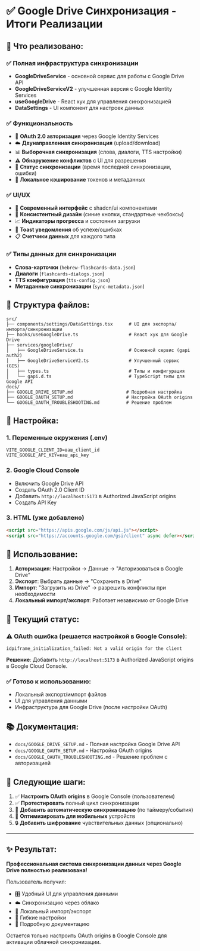 # ✅ Google Drive Синхронизация - Итоги Реализации

## 🎯 Что реализовано:

### ✅ Полная инфраструктура синхронизации
- **GoogleDriveService** - основной сервис для работы с Google Drive API
- **GoogleDriveServiceV2** - улучшенная версия с Google Identity Services
- **useGoogleDrive** - React хук для управления синхронизацией
- **DataSettings** - UI компонент для настроек данных

### ✅ Функциональность
- 🔐 **OAuth 2.0 авторизация** через Google Identity Services
- ☁️ **Двунаправленная синхронизация** (upload/download)
- 📊 **Выборочная синхронизация** (слова, диалоги, TTS настройки)
- ⚠️ **Обнаружение конфликтов** с UI для разрешения
- 🔄 **Статус синхронизации** (время последней синхронизации, ошибки)
- 💾 **Локальное кэширование** токенов и метаданных

### ✅ UI/UX
- 📱 **Современный интерфейс** с shadcn/ui компонентами
- 🎨 **Консистентный дизайн** (синие кнопки, стандартные чекбоксы)
- 📈 **Индикаторы прогресса** и состояния загрузки
- 🔔 **Toast уведомления** об успехе/ошибках
- 📋 **Счетчики данных** для каждого типа

### ✅ Типы данных для синхронизации
- **Слова-карточки** (`hebrew-flashcards-data.json`)
- **Диалоги** (`flashcards-dialogs.json`)
- **TTS конфигурация** (`tts-config.json`)
- **Метаданные синхронизации** (`sync-metadata.json`)

## 📁 Структура файлов:

```
src/
├── components/settings/DataSettings.tsx      # UI для экспорта/импорта/синхронизации
├── hooks/useGoogleDrive.ts                   # React хук для Google Drive
├── services/googleDrive/
│   ├── GoogleDriveService.ts                 # Основной сервис (gapi auth2)
│   ├── GoogleDriveServiceV2.ts               # Улучшенный сервис (GIS)
│   ├── types.ts                              # Типы и конфигурация
│   └── gapi.d.ts                             # TypeScript типы для Google API
docs/
├── GOOGLE_DRIVE_SETUP.md                    # Подробная настройка
├── GOOGLE_OAUTH_SETUP.md                    # Настройка OAuth origins
└── GOOGLE_OAUTH_TROUBLESHOOTING.md          # Решение проблем
```

## 🔧 Настройка:

### 1. Переменные окружения (.env)
```env
VITE_GOOGLE_CLIENT_ID=ваш_client_id
VITE_GOOGLE_API_KEY=ваш_api_key
```

### 2. Google Cloud Console
- Включить Google Drive API
- Создать OAuth 2.0 Client ID
- Добавить `http://localhost:5173` в Authorized JavaScript origins
- Создать API Key

### 3. HTML (уже добавлено)
```html
<script src="https://apis.google.com/js/api.js"></script>
<script src="https://accounts.google.com/gsi/client" async defer></script>
```

## 🚀 Использование:

1. **Авторизация**: Настройки → Данные → "Авторизоваться в Google Drive"
2. **Экспорт**: Выбрать данные → "Сохранить в Drive"
3. **Импорт**: "Загрузить из Drive" → разрешить конфликты при необходимости
4. **Локальный импорт/экспорт**: Работает независимо от Google Drive

## 🐛 Текущий статус:

### ⚠️ OAuth ошибка (решается настройкой в Google Console):
```
idpiframe_initialization_failed: Not a valid origin for the client
```

**Решение**: Добавить `http://localhost:5173` в Authorized JavaScript origins в Google Cloud Console.

### ✅ Готово к использованию:
- Локальный экспорт/импорт файлов
- UI для управления данными
- Инфраструктура для Google Drive (после настройки OAuth)

## 📚 Документация:

- `docs/GOOGLE_DRIVE_SETUP.md` - Полная настройка Google Drive API
- `docs/GOOGLE_OAUTH_SETUP.md` - Настройка OAuth origins
- `docs/GOOGLE_OAUTH_TROUBLESHOOTING.md` - Решение проблем с авторизацией

## 🎯 Следующие шаги:

1. ✅ **Настроить OAuth origins** в Google Console (пользователем)
2. ✅ **Протестировать** полный цикл синхронизации
3. 🔄 **Добавить автоматическую синхронизацию** (по таймеру/события)
4. 📱 **Оптимизировать для мобильных** устройств
5. 🔒 **Добавить шифрование** чувствительных данных (опционально)

---

## ✨ Результат:

**Профессиональная система синхронизации данных через Google Drive полностью реализована!** 

Пользователь получил:
- 🎛️ Удобный UI для управления данными
- ☁️ Синхронизацию через облако
- 💾 Локальный импорт/экспорт
- 🔧 Гибкие настройки
- 📖 Подробную документацию

Остается только настроить OAuth origins в Google Console для активации облачной синхронизации.
